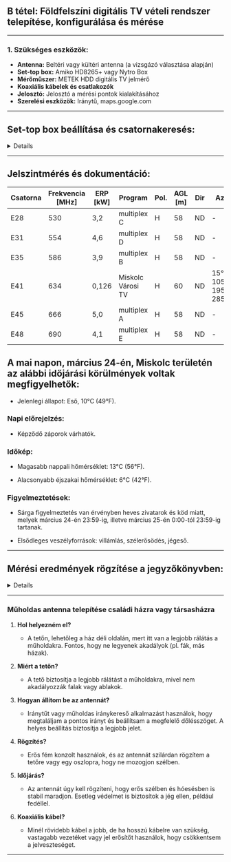 ## B tétel: Földfelszíni digitális TV vételi rendszer telepítése, konfigurálása és mérése

---

### 1. Szükséges eszközök:
- **Antenna:** Beltéri vagy kültéri antenna (a vizsgázó választása alapján)
- **Set-top box:** Amiko HD8265+ vagy Nytro Box
- **Mérőműszer:** METEK HDD digitális TV jelmérő
- **Koaxiális kábelek és csatlakozók**
- **Jelosztó:** Jelosztó a mérési pontok kialakításához
- **Szerelési eszközök:** Iránytű, maps.google.com

---

## Set-top box beállítása és csatornakeresés:

<details>  

  
![1742812684618](https://github.com/user-attachments/assets/591c4304-ef40-4a67-bed4-5fd3b679d0fd)  



![1742812684603](https://github.com/user-attachments/assets/49d0011a-24d6-4854-a265-24a85986ac96)  


</details>  

---

## Jelszintmérés és dokumentáció:


| Csatorna | Frekvencia [MHz] | ERP [kW] | Program          | Pol. | AGL [m] | Dir | Azi             |
|----------|------------------|-----------|------------------|------|---------|-----|------------------|
| E28      | 530              | 3,2       | multiplex C      | H    | 58      | ND  | -                |
| E31      | 554              | 4,6       | multiplex D      | H    | 58      | ND  | -                |
| E35      | 586              | 3,9       | multiplex B      | H    | 58      | ND  | -                |
| E41      | 634              | 0,126     | Miskolc Városi TV | H   | 60      | ND  |15°, 105°, 195°, 285° |
| E45      | 666              | 5,0       | multiplex A      | H    | 58      | ND  | -                |
| E48      | 690              | 4,1       | multiplex E      | H    | 58      | ND  | -                |


## A mai napon, március 24-én, Miskolc területén az alábbi időjárási körülmények voltak megfigyelhetők:​

- Jelenlegi állapot: Eső, 10°C (49°F).​

### Napi előrejelzés:
- Képződő záporok várhatók.​

### Időkép:

- Magasabb nappali hőmérséklet: 13°C (56°F).​


- Alacsonyabb éjszakai hőmérséklet: 6°C (42°F).​

### Figyelmeztetések:

- Sárga figyelmeztetés van érvényben heves zivatarok és köd miatt, melyek március 24-én 23:59-ig, illetve március 25-én 0:00-tól 23:59-ig tartanak.​

- Elsődleges veszélyforrások: villámlás, szélerősödés, jégeső.


---

## Mérési eredmények rögzítése a jegyzőkönyvben:

<details>  


![Táblázat](https://github.com/user-attachments/assets/887ae27e-9a02-4d76-aa6a-c44c4f3e466d)  


![CSillapítás](https://github.com/user-attachments/assets/ea3f0a32-1bea-41ba-85b2-f44f441610ea)  


![Noise MArgin](https://github.com/user-attachments/assets/70f5c5d5-97ab-4bfc-9730-a98352770a92)  


![MER](https://github.com/user-attachments/assets/162abaf0-b073-4aac-8839-5e96f9699305)  


</details>  

---

### Műholdas antenna telepítése családi házra vagy társasházra

1. **Hol helyezném el?**
   - A tetőn, lehetőleg a ház déli oldalán, mert itt van a legjobb rálátás a műholdakra. Fontos, hogy ne legyenek akadályok (pl. fák, más házak).

2. **Miért a tetőn?**
   - A tető biztosítja a legjobb rálátást a műholdakra, mivel nem akadályozzák falak vagy ablakok.

3. **Hogyan állítom be az antennát?**
   - Iránytűt vagy műholdas iránykereső alkalmazást használok, hogy megtaláljam a pontos irányt és beállítsam a megfelelő dőlésszöget. A helyes beállítás biztosítja a legjobb jelet.

4. **Rögzítés?**
   - Erős fém konzolt használok, és az antennát szilárdan rögzítem a tetőre vagy egy oszlopra, hogy ne mozogjon szélben.

5. **Időjárás?**
   - Az antennát úgy kell rögzíteni, hogy erős szélben és hóesésben is stabil maradjon. Esetleg védelmet is biztosítok a jég ellen, például fedéllel.

6. **Koaxiális kábel?**
   - Minél rövidebb kábel a jobb, de ha hosszú kábelre van szükség, vastagabb vezetéket vagy jel erősítőt használok, hogy csökkentsem a jelveszteséget.


---

